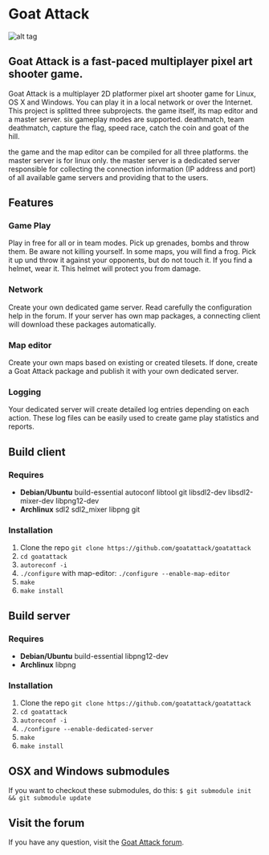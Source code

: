 # Goat Attack
![alt tag](https://raw.githubusercontent.com/goatattack/goatattack/master/pictures/goatattack1.png)

## Goat Attack is a fast-paced multiplayer pixel art shooter game.
Goat Attack is a multiplayer 2D platformer pixel art shooter game for Linux, OS X and Windows. You can play it in a local network or over the Internet. This project is splitted three subprojects. the game itself, its map editor and a master server. six gameplay modes are supported. deathmatch, team deathmatch, capture the flag, speed race, catch the coin and goat of the hill.

the game and the map editor can be compiled for all three platforms. the master server is for linux only. the master server is a dedicated server responsible for collecting the connection information (IP address and port) of all available game servers and providing that to the users.

## Features
### Game Play
Play in free for all or in team modes. Pick up grenades, bombs and throw them. Be aware not killing yourself. In some maps, you will find a frog. Pick it up und throw it against your opponents, but do not touch it. If you find a helmet, wear it. This helmet will protect you from damage.

### Network
Create your own dedicated game server. Read carefully the configuration help in the forum. If your server has own map packages, a connecting client will download these packages automatically.

### Map editor
Create your own maps based on existing or created tilesets. If done, create a Goat Attack package and publish it with your own dedicated server.

### Logging
Your dedicated server will create detailed log entries depending on each action. These log files can be easily used to create game play statistics and reports.

## Build client
### Requires
* **Debian/Ubuntu** build-essential autoconf libtool git libsdl2-dev libsdl2-mixer-dev libpng12-dev
* **Archlinux** sdl2 sdl2_mixer libpng git

### Installation
1. Clone the repo `git clone https://github.com/goatattack/goatattack`
2. `cd goatattack`
2. `autoreconf -i`
3. `./configure` with map-editor: `./configure --enable-map-editor`
4. `make`
5. `make install`

## Build server
### Requires
* **Debian/Ubuntu** build-essential libpng12-dev
* **Archlinux** libpng

### Installation
1. Clone the repo `git clone https://github.com/goatattack/goatattack`
2. `cd goatattack`
2. `autoreconf -i`
3. `./configure --enable-dedicated-server`
4. `make`
5. `make install`

## OSX and Windows submodules
If you want to checkout these submodules, do this:
`$ git submodule init && git submodule update`

## Visit the forum
If you have any question, visit the [Goat Attack forum](http://forum.goatattack.net).
